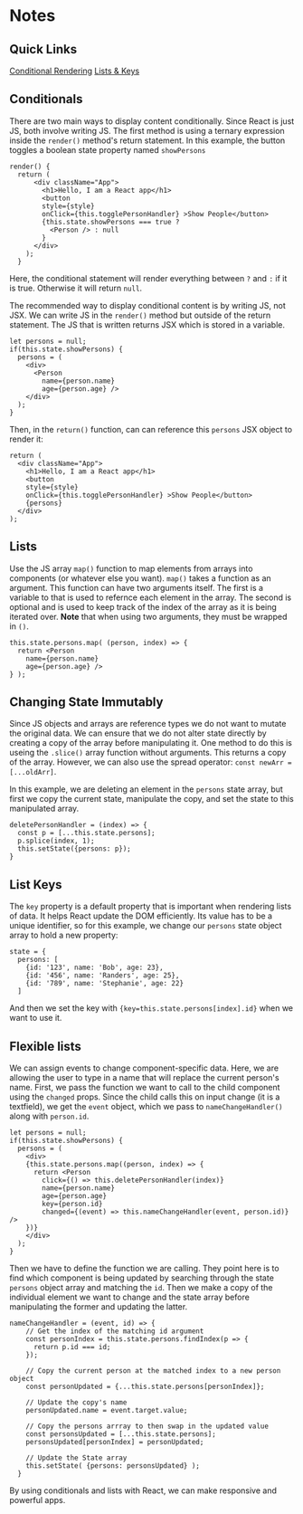 # Notes

## Quick Links
[Conditional Rendering](https://reactjs.org/docs/conditional-rendering.html)
[Lists & Keys](https://reactjs.org/docs/lists-and-keys.html)

## Conditionals
There are two main ways to display content conditionally. Since React is just JS, both involve writing JS. The first method is using a ternary expression inside the `render()` method's return statement. In this example, the button toggles a boolean state property named `showPersons`
```
render() {
  return (
      <div className="App">
        <h1>Hello, I am a React app</h1>
        <button 
        style={style}
        onClick={this.togglePersonHandler} >Show People</button>
        {this.state.showPersons === true ?
          <Person /> : null
        }
      </div>
    );
  }
```
Here, the conditional statement will render everything between `?` and `:` if it is true. Otherwise it will return `null`.

The recommended way to display conditional content is by writing JS, not JSX. We can write JS in the `render()` method but outside of the return statement. The JS  that is written returns JSX which is stored in a variable. 
```
let persons = null;
if(this.state.showPersons) {
  persons = (
    <div>
      <Person 
        name={person.name}
        age={person.age} />
    </div>
  );
}
```
Then, in the `return()` function, can can reference this `persons` JSX object to render it:
```
return (
  <div className="App">
    <h1>Hello, I am a React app</h1>
    <button 
    style={style}
    onClick={this.togglePersonHandler} >Show People</button>
    {persons}
  </div>
);
```

## Lists
Use the JS array `map()` function to map elements from arrays into components (or whatever else you want). `map()` takes a function as an argument. This function can have two arguments itself. The first is a variable to that is used to refernce each element in the array. The second is optional and is used to keep track of the index of the array as it is being iterated over. **Note** that when using two arguments, they must be wrapped in `()`.
```
this.state.persons.map( (person, index) => {
  return <Person
    name={person.name}
    age={person.age} />
} );
```

## Changing State Immutably
Since JS objects and arrays are reference types we do not want to mutate the original data. We can ensure that we do not alter state directly by creating a copy of the array before manipulating it. One method to do this is useing the `.slice()` array function without arguments. This returns a copy of the array. However, we can also use the spread operator: `const newArr = [...oldArr]`. 

In this example, we are deleting an element in the `persons` state array, but first we copy the current state, manipulate the copy, and set the state to this manipulated array.
```
deletePersonHandler = (index) => {
  const p = [...this.state.persons];
  p.splice(index, 1);
  this.setState({persons: p});
}
```

## List Keys
The `key` property is a default property that is important when rendering lists of data. It helps React update the DOM efficiently. Its value has to be a unique identifier, so for this example, we change our `persons` state object array to hold a new property:
```
state = {
  persons: [
    {id: '123', name: 'Bob', age: 23},
    {id: '456', name: 'Randers', age: 25},
    {id: '789', name: 'Stephanie', age: 22}
  ]
```
And then we set the key with `{key=this.state.persons[index].id}` when we want to use it.

## Flexible lists
We can assign events to change component-specific data. Here, we are allowing the user to type in a name that will replace the current person's name. First, we pass the function we want to call to the child component using the `changed` props. Since the child calls this on input change (it is a textfield), we get the `event` object, which we pass to `nameChangeHandler()` along with `person.id`.
```
let persons = null;
if(this.state.showPersons) {
  persons = (
    <div>
    {this.state.persons.map((person, index) => {
      return <Person 
        click={() => this.deletePersonHandler(index)}
        name={person.name}
        age={person.age}
        key={person.id}
        changed={(event) => this.nameChangeHandler(event, person.id)} />
    })}
    </div>
  );
}
```
Then we have to define the function we are calling. They point here is to find which component is being updated by searching through the state `persons` object array and matching the `id`. Then we make a copy of the individual element we want to change and the state array before manipulating the former and updating the latter. 
```
nameChangeHandler = (event, id) => {
    // Get the index of the matching id argument
    const personIndex = this.state.persons.findIndex(p => {
      return p.id === id;
    });

    // Copy the current person at the matched index to a new person object
    const personUpdated = {...this.state.persons[personIndex]};

    // Update the copy's name
    personUpdated.name = event.target.value;

    // Copy the persons arrray to then swap in the updated value
    const personsUpdated = [...this.state.persons];
    personsUpdated[personIndex] = personUpdated;

    // Update the State array
    this.setState( {persons: personsUpdated} );
  }
```
By using conditionals and lists with React, we can make responsive and powerful apps. 